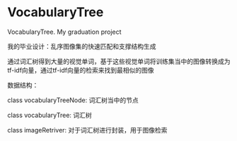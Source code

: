 # VocabularyTree
VocabularyTree. My graduation project

我的毕业设计：乱序图像集的快速匹配和支撑结构生成


通过词汇树得到大量的视觉单词，基于这些视觉单词将训练集当中的图像转换成为tf-idf向量，通过tf-idf向量的检索来找到最相似的图像

数据结构：

class vocabularyTreeNode: 词汇树当中的节点

class vocabularyTree:  词汇树

class imageRetriver: 对于词汇树进行封装，用于图像检索

